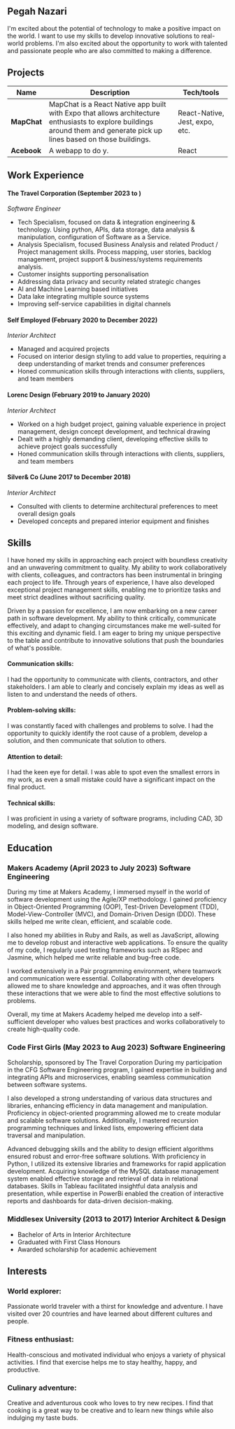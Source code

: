 ## Pegah Nazari

I'm excited about the potential of technology to make a positive impact on the world. I want to use my skills to develop innovative solutions to real-world problems. I'm also excited about the opportunity to work with talented and passionate people who are also committed to making a difference.

## Projects

| Name                         | Description       | Tech/tools        |
| ---------------------------- | ----------------- | ----------------- |
| **MapChat**                  | MapChat is a React Native app built with Expo that allows architecture enthusiasts to explore buildings around them and generate pick up lines based on those buildings. | React-Native, Jest, expo, etc. |
| **Acebook**                  | A webapp to do y. | React             |

## Work Experience

#### **The Travel Corporation** (September 2023 to )  
_Software Engineer_

- Tech Specialism, focused on data & integration engineering & technology. Using python, APIs, data storage, data analysis & manipulation, configuration of Software as a Service.
- Analysis Specialism, focused Business Analysis and related Product / Project management skills. Process mapping, user stories, backlog management, project support & business/systems requirements analysis. 
- Customer insights supporting personalisation
- Addressing data privacy and security related strategic changes
- AI and Machine Learning based initiatives
- Data lake integrating multiple source systems
- Improving self-service capabilities in digital channels

#### **Self Employed** (February 2020 to December 2022)  
_Interior Architect_

- Managed and acquired projects
- Focused on interior design styling to add value to properties, requiring a deep understanding of market trends and consumer preferences
- Honed communication skills through interactions with clients, suppliers, and team members

#### **Lorenc Design** (February 2019 to January 2020)  
_Interior Architect_

- Worked on a high budget project, gaining valuable experience in project management, design concept development, and technical drawing
- Dealt with a highly demanding client, developing effective skills to achieve project goals successfully
- Honed communication skills through interactions with clients, suppliers, and team members

#### **Silver& Co** (June 2017 to December 2018)  
_Interior Architect_

- Consulted with clients to determine architectural preferences to meet overall design goals
- Developed concepts and prepared interior equipment and finishes

## Skills

I have honed my skills in approaching each project with boundless creativity and an unwavering commitment to quality. My ability to work collaboratively with clients, colleagues, and contractors has been instrumental in bringing each project to life. Through years of experience, I have also developed exceptional project management skills, enabling me to prioritize tasks and meet strict deadlines without sacrificing quality.

Driven by a passion for excellence, I am now embarking on a new career path in software development. My ability to think critically, communicate effectively, and adapt to changing circumstances make me well-suited for this exciting and dynamic field. I am eager to bring my unique perspective to the table and contribute to innovative solutions that push the boundaries of what's possible.

#### Communication skills:

I had the opportunity to communicate with clients, contractors, and other stakeholders. I am able to clearly and concisely explain my ideas as well as listen to and understand the needs of others.

#### Problem-solving skills:

I was constantly faced with challenges and problems to solve. I had the opportunity to quickly identify the root cause of a problem, develop a solution, and then communicate that solution to others.

#### Attention to detail:

I had the keen eye for detail. I was able to spot even the smallest errors in my work, as even a small mistake could have a significant impact on the final product.

#### Technical skills:

I was proficient in using a variety of software programs, including CAD, 3D modeling, and design software.

## Education

### Makers Academy (April 2023 to July 2023) Software Engineering
During my time at Makers Academy, I immersed myself in the world of software development using the Agile/XP methodology. I gained proficiency in Object-Oriented Programming (OOP), Test-Driven Development (TDD), Model-View-Controller (MVC), and Domain-Driven Design (DDD). These skills helped me write clean, efficient, and scalable code.

I also honed my abilities in Ruby and Rails, as well as JavaScript, allowing me to develop robust and interactive web applications. To ensure the quality of my code, I regularly used testing frameworks such as RSpec and Jasmine, which helped me write reliable and bug-free code.

I worked extensively in a Pair programming environment, where teamwork and communication were essential. Collaborating with other developers allowed me to share knowledge and approaches, and it was often through these interactions that we were able to find the most effective solutions to problems.

Overall, my time at Makers Academy helped me develop into a self-sufficient developer who values best practices and works collaboratively to create high-quality code.

### Code First Girls (May 2023 to Aug 2023) Software Engineering

Scholarship, sponsored by The Travel Corporation
During my participation in the CFG Software Engineering program, I gained expertise in building and integrating APIs and microservices, enabling seamless communication between software systems. 

I also developed a strong understanding of various data structures and libraries, enhancing efficiency in data management and manipulation. Proficiency in object-oriented programming allowed me to create modular and scalable software solutions. Additionally, I mastered recursion programming techniques and linked lists, empowering efficient data traversal and manipulation. 

Advanced debugging skills and the ability to design efficient algorithms ensured robust and error-free software solutions. With proficiency in Python, I utilized its extensive libraries and frameworks for rapid application development. Acquiring knowledge of the MySQL database management system enabled effective storage and retrieval of data in relational databases. Skills in Tableau facilitated insightful data analysis and presentation, while expertise in PowerBi enabled the creation of interactive reports and dashboards for data-driven decision-making. 

### Middlesex University (2013 to 2017) Interior Architect & Design
- Bachelor of Arts in Interior Architecture
- Graduated with First Class Honours
- Awarded scholarship for academic achievement

## Interests

### World explorer:
Passionate world traveler with a thirst for knowledge and adventure. I have visited over 20 countries and have learned about different cultures and people.

### Fitness enthusiast:
Health-conscious and motivated individual who enjoys a variety of physical activities. I find that exercise helps me to stay healthy, happy, and productive.

### Culinary adventure:
Creative and adventurous cook who loves to try new recipes. I find that cooking is a great way to be creative and to learn new things while also indulging my taste buds.

